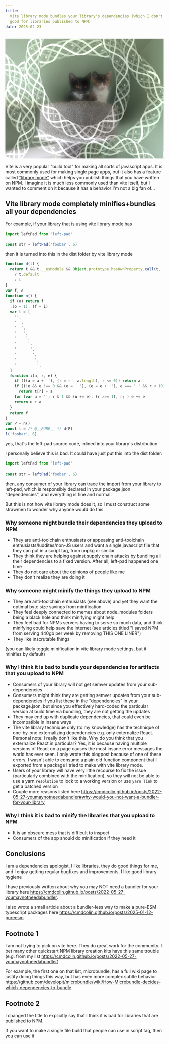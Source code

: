 ```yaml
---
title:
  Vite library mode bundles your library's dependencies (which I don't think is
  good for libraries published to NPM)
date: 2025-02-23
---
```


![my cats](/chiblets.jpg)

Vite is a very popular "build tool" for making all sorts of javascript apps. It
is most commonly used for making single page apps, but it also has a feature
called ["library mode"](https://vite.dev/guide/build#library-mode) which helps
you publish things that you have written on NPM. I imagine it is much less
commonly used than vite itself, but I wanted to comment on it because it has a
behavior I'm not a big fan of...

## Vite library mode completely minifies+bundles all your dependencies

For example, if your library that is using vite library mode has

```typescript
import leftPad from 'left-pad'

const str = leftPad('foobar', 6)
```

then it is turned into this in the dist folder by vite library mode

```typescript
function d(t) {
  return t && t.__esModule && Object.prototype.hasOwnProperty.call(t, 'default')
    ? t.default
    : t
}
var f, o
function n() {
  if (o) return f
  ;(o = 1), (f = i)
  var t = [
    '',
    ' ',
    '  ',
    '   ',
    '    ',
    '     ',
    '      ',
    '       ',
    '        ',
    '         ',
  ]
  function i(a, r, e) {
    if (((a = a + ''), (r = r - a.length), r <= 0)) return a
    if ((!e && e !== 0 && (e = ' '), (e = e + ''), e === ' ' && r < 10))
      return t[r] + a
    for (var u = ''; r & 1 && (u += e), (r >>= 1), r; ) e += e
    return u + a
  }
  return f
}
var P = n()
const l = /* @__PURE__ */ d(P)
l('foobar', 6)
```

yes, that's the left-pad source code, inlined into your library's distribution

I personally believe this is bad. It could have just put this into the dist
folder:

```typescript
import leftPad from 'left-pad'

const str = leftPad('foobar', 6)
```

then, any consumer of your library can trace the import from your library to
left-pad, which is responsibly declared in your package.json "dependencies", and
everything is fine and normal.

But this is not how vite library mode does it, so I must construct some strawmen
to wonder why anyone would do this

### Why someone might bundle their dependencies they upload to NPM

- They are anti-toolchain enthusiasts or appeasing anti-toolchain
  enthusiasts/luddites/non-JS users and want a single javascript file that they
  can put in a script tag, from unpkg or similar
- They think they are helping against supply chain attacks by bundling all their
  dependencies to a fixed version. After all, left-pad happened one time
- They do not care about the opinions of people like me
- They don't realize they are doing it

### Why someone might minify the things they upload to NPM

- They are anti-toolchain enthusiasts (see above) and yet they want the optimal
  byte size savings from minification
- They feel deeply connected to memes about node_modules folders being a black
  hole and think minifying might help
- They feel bad for NPMs servers having to serve so much data, and think
  minifying could help save the internet (see articles titled "I saved NPM from
  serving 440gb per week by removing THIS ONE LINER")
- They like inscrutable things

(you can likely toggle minification in vite library mode settings, but it
minifies by default)

### Why I think it is bad to bundle your dependencies for artifacts that you upload to NPM

- Consumers of your library will not get semver updates from your
  sub-dependencies
- Consumers might think they are getting semver updates from your
  sub-dependencies if you list these in the "dependencies" in your package.json,
  but since you effectively hard-coded the particular version at build time via
  bundling, they are not getting the updates
- They may end up with duplicate dependencies, that could even be incompatible
  in insane ways
- The vite library technique only (to my knowledge) has the technique of
  one-by-one externalizing dependencies e.g. only externalize React. Personal
  note: I really don't like this. Why do you think that you externalize React in
  particular? Yes, it is because having multiple versions of React on a page
  causes the most insane error messages the world has ever seen. I only wrote
  this blogpost because of one of these errors. I wasn't able to consume a plain
  old function component that I exported from a package I tried to make with
  vite library mode.
- Users of your library will have very little recourse to fix the issue
  (particularly combined with the minification), so they will not be able to use
  a yarn `resolution` to lock to a working version or use `yarn link` to get a
  patched version
- Couple more reasons listed here
  https://cmdcolin.github.io/posts/2022-05-27-youmaynotneedabundler#why-would-you-not-want-a-bundler-for-your-library

### Why I think it is bad to minify the libraries that you upload to NPM

- It is an obscure mess that is difficult to inspect
- Consumers of the app should do minification if they need it

## Conclusions

I am a dependencies apologist. I like libraries, they do good things for me, and
I enjoy getting regular bugfixes and improvements. I like good library hygiene

I have previously written about why you may NOT need a bundler for your library
here https://cmdcolin.github.io/posts/2022-05-27-youmaynotneedabundler.

I also wrote a small article about a bundler-less way to make a pure-ESM
typescript packages here https://cmdcolin.github.io/posts/2025-01-12-pureesm

## Footnote 1

I am not trying to pick on vite here. They do great work for the community. I
bet many other quickstart NPM library creation kits have this same trouble (e.g.
from my list https://cmdcolin.github.io/posts/2022-05-27-youmaynotneedabundler)

For example, the first one on that list, microbundle, has a full wiki page to
justify doing things this way, but has even more complex subtle behavior
https://github.com/developit/microbundle/wiki/How-Microbundle-decides-which-dependencies-to-bundle

## Footnote 2

I changed the title to explicitly say that I think it is bad for libraries that
are published to NPM.

If you want to make a single file build that people can use in script tag, then
you can use it
